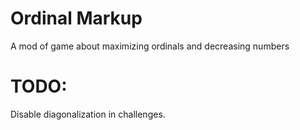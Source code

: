 # Ordinal Markup

A mod of game about maximizing ordinals and decreasing numbers

TODO:
=======
Disable diagonalization in challenges.